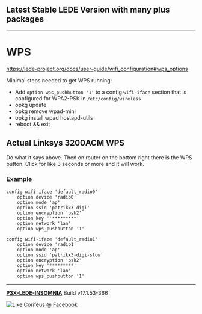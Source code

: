 [//]: #@corifeus-header

## Latest Stable LEDE Version with many plus packages

---
                        
[//]: #@corifeus-header:end
# WPS

https://lede-project.org/docs/user-guide/wifi_configuration#wps_options

Minimal steps needed to get WPS running:

* Add ```option wps_pushbutton '1'``` to a config ```wifi-iface``` section that is configured for WPA2-PSK in ```/etc/config/wireless```
* opkg update
* opkg remove wpad-mini
* opkg install wpad hostapd-utils
* reboot && exit

## Actual Linksys 3200ACM WPS

Do what it says above. Then on router on the bottom right there is the WPS button. Click for like 3 seconds or more and it will work.

### Example

```text
config wifi-iface 'default_radio0'
    option device 'radio0'
    option mode 'ap'
    option ssid 'patrikx3-digi'
    option encryption 'psk2'
    option key ''*********'
    option network 'lan'
    option wps_pushbutton '1'
    
config wifi-iface 'default_radio1'
    option device 'radio1'
    option mode 'ap'
    option ssid 'patrikx3-digi-slow'
    option encryption 'psk2'
    option key '*********'
    option network 'lan'
    option wps_pushbutton '1'
```



[//]: #@corifeus-footer

---

[**P3X-LEDE-INSOMNIA**](https://pages.corifeus.com/lede-insomnia) Build v17.1.53-366 

[![Like Corifeus @ Facebook](https://img.shields.io/badge/LIKE-Corifeus-3b5998.svg)](https://www.facebook.com/corifeus.software) 
 

[//]: #@corifeus-footer:end